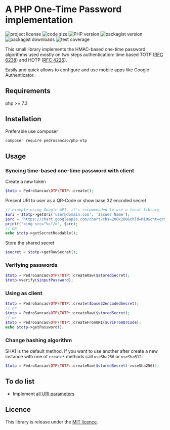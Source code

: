 # A PHP One-Time Password implementation

![project license](https://img.shields.io/github/license/pedrosancao/php-otp)
![code size](https://img.shields.io/github/languages/code-size/pedrosancao/php-otp)
![PHP version](https://img.shields.io/packagist/php-v/pedrosancao/php-otp)
![packagist version](https://img.shields.io/packagist/v/pedrosancao/php-otp)
![packagist downloads](https://img.shields.io/packagist/dt/pedrosancao/php-otp)
![test coverage](https://img.shields.io/codecov/c/github/pedrosancao/php-otp)

This small library implements the HMAC-based one-time password algorithms
used mostly on two steps authentication: time based TOTP
([RFC 6238](https://tools.ietf.org/html/rfc6238)) and HOTP
([RFC 4226](https://tools.ietf.org/html/rfc4226)).

Easily and quick allows to configure and use mobile apps like Google Authenticator.

## Requirements

php >= 7.3

## Installation

Preferable use composer

```sh
composer require pedrosancao/php-otp
```

## Usage

### Syncing time-based one-time password with client

Create a new token

```php
$totp = PedroSancao\OTP\TOTP::create();
```

Present URI to user as a QR-Code or show base 32 encoded secret

```php
// example using Google API, it's recommended to use a local library
$uri = $totp->getUri('user@domain.com', 'Issuer Name');
$src = 'https://chart.googleapis.com/chart?chs=200x200&chld=M|0&cht=qr&chl=' . urlencode($uri);
printf('<img src="%s"/>', $src);
// OR
echo $totp->getSecretReadable();
```

Store the shared secret

```php
$secret = $totp->getRawSecret();
```

### Verifying passwords

```php
$totp = PedroSancao\OTP\TOTP::createRaw($storedSecret);
$totp->verify($inputPassword);
```

### Using as client

```php
$totp = PedroSancao\OTP\TOTP::create($base32encodedSecret);
// or
$totp = PedroSancao\OTP\TOTP::createRaw($storedSecret);
// or
$totp = PedroSancao\OTP\TOTP::createFromURI($uriFromQrCode);
echo $totp->getPassword();
```

### Change hashing algorithm

SHA1 is the default method. If you want to use another after create a new instance
with one of `create*` methods call `useSha256` or `useSha512`: 

```php
$totp = PedroSancao\OTP\TOTP::createRaw($storedSecret)->useSha256();
```

## To do list

- Implement [all URI parameters](https://github.com/google/google-authenticator/wiki/Key-Uri-Format)

## Licence

This library is release under the [MIT licence](LICENCE).
